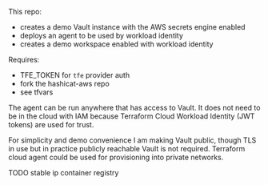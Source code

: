 This repo:
* creates a demo Vault instance with the AWS secrets engine enabled
* deploys an agent to be used by workload identity
* creates a demo workspace enabled with workload identity

Requires:
* TFE_TOKEN for `tfe` provider auth
* fork the hashicat-aws repo
* see tfvars

The agent can be run anywhere that has access to Vault. It does not need to be in the cloud with IAM because Terraform Cloud Workload Identity (JWT tokens) are used for trust. 

For simplicity and demo convenience I am making Vault public, though TLS in use
but in practice publicly reachable Vault is not required.
Terraform cloud agent could be used for provisioning into private networks.

TODO
stable ip
container registry